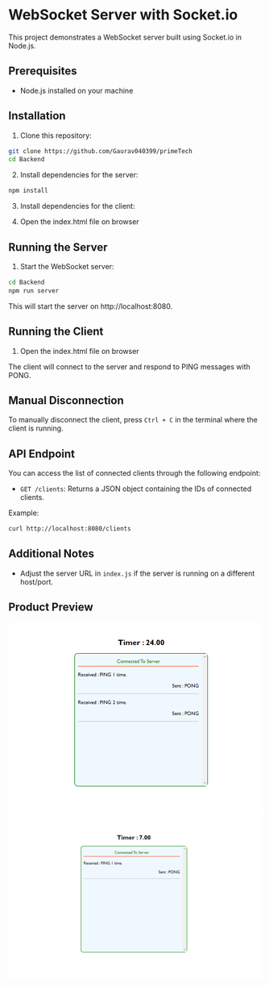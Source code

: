 
# WebSocket Server with Socket.io

This project demonstrates a WebSocket server built using Socket.io in Node.js.

## Prerequisites

- Node.js installed on your machine

## Installation

1. Clone this repository:

```bash
git clone https://github.com/Gaurav040399/primeTech
cd Backend
```

2. Install dependencies for the server:

```bash
npm install
```

3. Install dependencies for the client:

4. Open the index.html file on browser 

## Running the Server

1. Start the WebSocket server:

```bash
cd Backend
npm run server
```

This will start the server on http://localhost:8080.

## Running the Client

1. Open the index.html file on browser 

The client will connect to the server and respond to PING messages with PONG.

## Manual Disconnection

To manually disconnect the client, press `Ctrl + C` in the terminal where the client is running.

## API Endpoint

You can access the list of connected clients through the following endpoint:

- `GET /clients`: Returns a JSON object containing the IDs of connected clients.

Example:
```bash
curl http://localhost:8080/clients
```

## Additional Notes

- Adjust the server URL in `index.js` if the server is running on a different host/port.


## Product Preview
![Main page](./Images/primeTech1.png)
![Main page](./Images/primeTech2.png)

